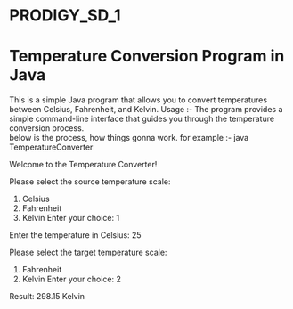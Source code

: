 # PRODIGY_SD_1
# Temperature Conversion Program in Java
This is a simple Java program that allows you to convert temperatures between Celsius, Fahrenheit, and Kelvin.
Usage :-
The program provides a simple command-line interface that guides you through the temperature conversion process.\
below is the process, how things gonna work.
for example :-
java TemperatureConverter

Welcome to the Temperature Converter!

Please select the source temperature scale:
1. Celsius
2. Fahrenheit
3. Kelvin
Enter your choice: 1

Enter the temperature in Celsius: 25

Please select the target temperature scale:
1. Fahrenheit
2. Kelvin
Enter your choice: 2

Result: 298.15 Kelvin
